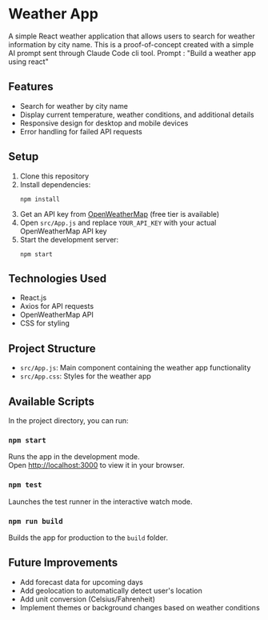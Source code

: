# Weather App

A simple React weather application that allows users to search for weather information by city name. This is a proof-of-concept created with a simple AI prompt sent through Claude Code cli tool.
Prompt : "Build a weather app using react"

## Features

- Search for weather by city name
- Display current temperature, weather conditions, and additional details
- Responsive design for desktop and mobile devices
- Error handling for failed API requests

## Setup

1. Clone this repository
2. Install dependencies:
   ```
   npm install
   ```
3. Get an API key from [OpenWeatherMap](https://openweathermap.org/api) (free tier is available)
4. Open `src/App.js` and replace `YOUR_API_KEY` with your actual OpenWeatherMap API key
5. Start the development server:
   ```
   npm start
   ```

## Technologies Used

- React.js
- Axios for API requests
- OpenWeatherMap API
- CSS for styling

## Project Structure

- `src/App.js`: Main component containing the weather app functionality
- `src/App.css`: Styles for the weather app

## Available Scripts

In the project directory, you can run:

### `npm start`

Runs the app in the development mode.\
Open [http://localhost:3000](http://localhost:3000) to view it in your browser.

### `npm test`

Launches the test runner in the interactive watch mode.

### `npm run build`

Builds the app for production to the `build` folder.

## Future Improvements

- Add forecast data for upcoming days
- Add geolocation to automatically detect user's location
- Add unit conversion (Celsius/Fahrenheit)
- Implement themes or background changes based on weather conditions
